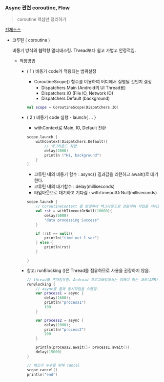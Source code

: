 ### Async 관련 coroutine, Flow
> coroutine 핵심만 정리하기 

[전체소스](coroutinetest.kt)

- 코루틴 ( coroutine )
  
  비동기 방식의 협력형 멀티태스킹. Thread보다 쉽고 가볍고 안정적임.  
    
  - 적용방법 
    -  ( 1 ) 비동기 code가 적용되는 범위설정 
        - CoroutineScope() 함수를 이용하여 어디에서 실행될 것인지 결정
            - Dispatchers.Main (Android의 UI Thread용)
            - Dispatchers.IO (File IO, Network IO)
            - Dispatchers.Default (background)
        ~~~kotlin
        val scope = CoroutineScope(Dispatchers.IO)
        ~~~
    -  ( 2 ) 비동기 code 실행 - launch{ ... }
        - withContext로 Main, IO, Default 전환 
        ~~~kotlin
        scope.launch {
            withContext(Dispatchers.Default){
                // 백그라운드 작업
                delay(2000)
                println ("Hi, background")
            }
        }
        ~~~
       - 코루틴 내의 비동기 함수 : async{} 결과값을 리턴하고 await()로 대기한다. 
       - 코루틴 내의 대기함수 : delay(milliseconds)   
       - 타임아웃으로 대기하고 기다림 : withTimeoutOrNull(milliseconds) 
        ~~~kotlin
        scope.launch {
            // CoroutineContext 를 변경하여 백그라운드로 전환하여 작업을 처리합니다
            val rst = withTimeoutOrNull(10000){
                delay(5000)
                "data processing Success"
            }
    
            if (rst == null){
                println("time out 1 sec")
            } else {
                println(rst)
            }

        }
        ~~~
    - 참고: runBlocking ()은 Thread를 점유하므로 사용을 권장하지 않음. 
    
        ~~~kotlin
        // thread를 혼자점유함. Android 프로그래밍에서는 피해야 하는 코드(ANR)
        runBlocking {
            // async를 통해 동시작업을 수행함.
            var process1 = async {
                delay(1600);
                println("process1")
                100
            }
        
            var process2 = async {
                delay(1000);
                println("process2")
                200
            }
    
            println(process2.await()+ process1.await())
            delay(15000)
        }
      
        // 메모리 누수를 위해 cancel
        scope.cancel()
        println("end")
        ~~~   
        

    